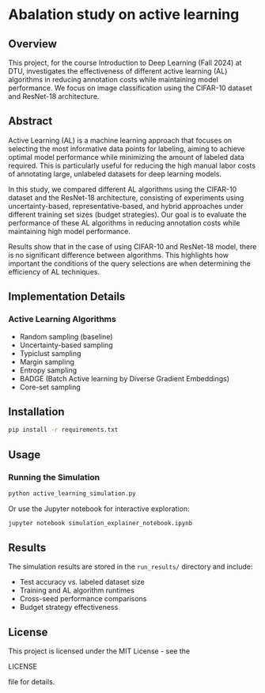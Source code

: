 # Abalation study on active learning
## Overview
This project, for the course Introduction to Deep Learning (Fall 2024) at DTU, investigates the effectiveness of different active learning (AL) algorithms in reducing annotation costs while maintaining model performance. We focus on image classification using the CIFAR-10 dataset and ResNet-18 architecture.

## Abstract
Active Learning (AL) is a machine learning approach that focuses on selecting the most informative data points for labeling, aiming to achieve optimal model performance while minimizing the amount of labeled data required. This is particularly useful for reducing the high manual labor costs of annotating large, unlabeled datasets for deep learning models.

In this study, we compared different AL algorithms using the CIFAR-10 dataset and the ResNet-18 architecture, consisting of experiments using uncertainty-based, representative-based, and hybrid approaches under different training set sizes (budget strategies). Our goal is to evaluate the performance of these AL algorithms in reducing annotation costs while maintaining high model performance.

Results show that in the case of using CIFAR-10 and ResNet-18 model, there is no significant difference between algorithms. This highlights how important the conditions of the query selections are when determining the efficiency of AL techniques.

## Implementation Details

### Active Learning Algorithms
- Random sampling (baseline)
- Uncertainty-based sampling
- Typiclust sampling
- Margin sampling
- Entropy sampling
- BADGE (Batch Active learning by Diverse Gradient Embeddings)
- Core-set sampling

## Installation

```bash
pip install -r requirements.txt
```

## Usage

### Running the Simulation
```bash
python active_learning_simulation.py
```

Or use the Jupyter notebook for interactive exploration:
```bash
jupyter notebook simulation_explainer_notebook.ipynb
```

## Results
The simulation results are stored in the `run_results/` directory and include:
- Test accuracy vs. labeled dataset size
- Training and AL algorithm runtimes
- Cross-seed performance comparisons
- Budget strategy effectiveness

## License
This project is licensed under the MIT License - see the 

LICENSE

 file for details.
